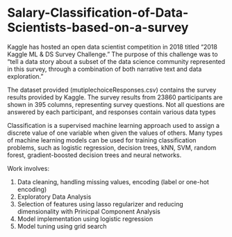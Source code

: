 # Salary-Classification-of-Data-Scientists-based-on-a-survey

Kaggle has hosted an open data scientist competition in 2018 titled “2018 Kaggle ML & DS Survey Challenge.” The purpose of this challenge was to “tell a data story about a subset of the data science community represented in this survey, through a combination of both narrative text and data exploration.”

The dataset provided (mutiplechoiceResponses.csv) contains the survey results provided by Kaggle. The survey results from 23860 participants are shown in 395 columns, representing survey questions. Not all questions are answered by each participant, and responses contain various data types

Classification is a supervised machine learning approach used to assign a discrete value of one variable when given the values of others. Many types of machine learning models can be used for training classification problems, such as logistic regression, decision trees, kNN, SVM, random forest, gradient-boosted decision trees and neural networks.

Work involves:
1. Data cleaning, handling missing values, encoding (label or one-hot encoding)
2. Exploratory Data Analysis
3. Selection of features using lasso regularizer and reducing dimensionality with Prinicpal Component Analysis
4. Model implementation using logistic regression 
5. Model tuning using grid search
